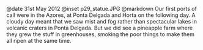 @date		31st May 2012
@inset		p29_statue.JPG
@markdown
Our first ports of call were in the Azores, at Ponta Delgada and 	Horta on the following day.  A cloudy day meant that we saw mist
and fog rather than spectacular lakes in volcanic craters in Ponta
Delgada.  But we did see a pineapple farm where they grew the stuff
in greenhouses, smoking the poor things to make them all ripen at the
same time.
